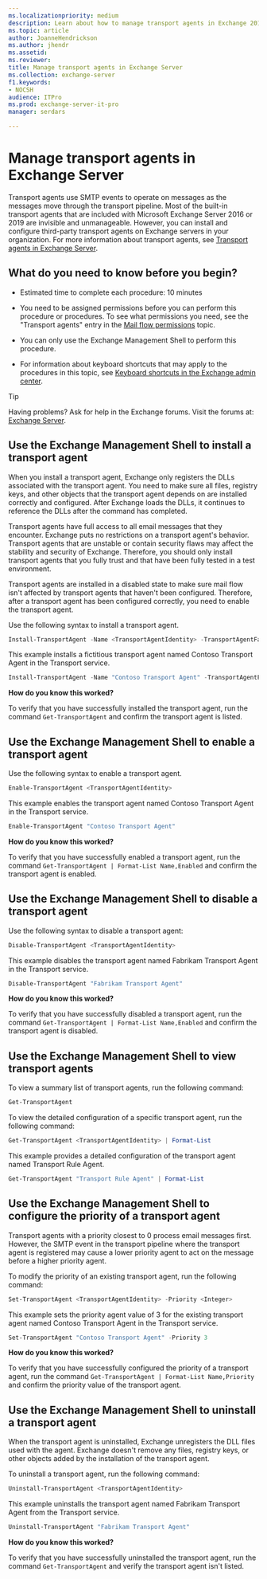 ```yaml
---
ms.localizationpriority: medium
description: Learn about how to manage transport agents in Exchange 2016 and Exchange 2019.
ms.topic: article
author: JoanneHendrickson
ms.author: jhendr
ms.assetid: 
ms.reviewer: 
title: Manage transport agents in Exchange Server
ms.collection: exchange-server
f1.keywords:
- NOCSH
audience: ITPro
ms.prod: exchange-server-it-pro
manager: serdars

---
```


# Manage transport agents in Exchange Server

Transport agents use SMTP events to operate on messages as the messages move through the transport pipeline. Most of the built-in transport agents that are included with Microsoft Exchange Server 2016 or 2019 are invisible and unmanageable. However, you can install and configure third-party transport agents on Exchange servers in your organization. For more information about transport agents, see [Transport agents in Exchange Server](transport-agents.md).

## What do you need to know before you begin?

- Estimated time to complete each procedure: 10 minutes

- You need to be assigned permissions before you can perform this procedure or procedures. To see what permissions you need, see the "Transport agents" entry in the [Mail flow permissions](../../permissions/feature-permissions/mail-flow-permissions.md) topic.

- You can only use the Exchange Management Shell to perform this procedure.

- For information about keyboard shortcuts that may apply to the procedures in this topic, see [Keyboard shortcuts in the Exchange admin center](../../about-documentation/exchange-admin-center-keyboard-shortcuts.md).

> [!TIP]
> Having problems? Ask for help in the Exchange forums. Visit the forums at: [Exchange Server](https://social.technet.microsoft.com/forums/office/home?category=exchangeserver).

## Use the Exchange Management Shell to install a transport agent

When you install a transport agent, Exchange only registers the DLLs associated with the transport agent. You need to make sure all files, registry keys, and other objects that the transport agent depends on are installed correctly and configured. After Exchange loads the DLLs, it continues to reference the DLLs after the command has completed.

Transport agents have full access to all email messages that they encounter. Exchange puts no restrictions on a transport agent's behavior. Transport agents that are unstable or contain security flaws may affect the stability and security of Exchange. Therefore, you should only install transport agents that you fully trust and that have been fully tested in a test environment.

Transport agents are installed in a disabled state to make sure mail flow isn't affected by transport agents that haven't been configured. Therefore, after a transport agent has been configured correctly, you need to enable the transport agent.

Use the following syntax to install a transport agent.

```powershell
Install-TransportAgent -Name <TransportAgentIdentity> -TransportAgentFactory <"TransportAgentFactory"> -AssemblyPath <"FilePath">
```

This example installs a fictitious transport agent named Contoso Transport Agent in the Transport service.

```powershell
Install-TransportAgent -Name "Contoso Transport Agent" -TransportAgentFactory "vendor.exchange.ContosoTransportAgentfactory" -AssemblyPath "C:\Program Files\Vendor\TransportAgent\ContosoTransportAgentFactory.dll"
```

**How do you know this worked?**

To verify that you have successfully installed the transport agent, run the command `Get-TransportAgent` and confirm the transport agent is listed.

## Use the Exchange Management Shell to enable a transport agent

Use the following syntax to enable a transport agent.

```powershell
Enable-TransportAgent <TransportAgentIdentity>
```

This example enables the transport agent named Contoso Transport Agent in the Transport service.

```powershell
Enable-TransportAgent "Contoso Transport Agent"
```

**How do you know this worked?**

To verify that you have successfully enabled a transport agent, run the command `Get-TransportAgent | Format-List Name,Enabled` and confirm the transport agent is enabled.

## Use the Exchange Management Shell to disable a transport agent

Use the following syntax to disable a transport agent:

```powershell
Disable-TransportAgent <TransportAgentIdentity>
```

This example disables the transport agent named Fabrikam Transport Agent in the Transport service.

```powershell
Disable-TransportAgent "Fabrikam Transport Agent"
```

**How do you know this worked?**

To verify that you have successfully disabled a transport agent, run the command `Get-TransportAgent | Format-List Name,Enabled` and confirm the transport agent is disabled.

## Use the Exchange Management Shell to view transport agents

To view a summary list of transport agents, run the following command:

```powershell
Get-TransportAgent
```

To view the detailed configuration of a specific transport agent, run the following command:

```powershell
Get-TransportAgent <TransportAgentIdentity> | Format-List
```

This example provides a detailed configuration of the transport agent named Transport Rule Agent.

```powershell
Get-TransportAgent "Transport Rule Agent" | Format-List
```

## Use the Exchange Management Shell to configure the priority of a transport agent

Transport agents with a priority closest to 0 process email messages first. However, the SMTP event in the transport pipeline where the transport agent is registered may cause a lower priority agent to act on the message before a higher priority agent.

To modify the priority of an existing transport agent, run the following command:

```powershell
Set-TransportAgent <TransportAgentIdentity> -Priority <Integer>
```

This example sets the priority agent value of 3 for the existing transport agent named Contoso Transport Agent in the Transport service.

```powershell
Set-TransportAgent "Contoso Transport Agent" -Priority 3
```

**How do you know this worked?**

To verify that you have successfully configured the priority of a transport agent, run the command `Get-TransportAgent | Format-List Name,Priority` and confirm the priority value of the transport agent.

## Use the Exchange Management Shell to uninstall a transport agent

When the transport agent is uninstalled, Exchange unregisters the DLL files used with the agent. Exchange doesn't remove any files, registry keys, or other objects added by the installation of the transport agent.

To uninstall a transport agent, run the following command:

```powershell
Uninstall-TransportAgent <TransportAgentIdentity>
```

This example uninstalls the transport agent named Fabrikam Transport Agent from the Transport service.

```powershell
Uninstall-TransportAgent "Fabrikam Transport Agent"
```

**How do you know this worked?**

To verify that you have successfully uninstalled the transport agent, run the command `Get-TransportAgent` and verify the transport agent isn't listed.
